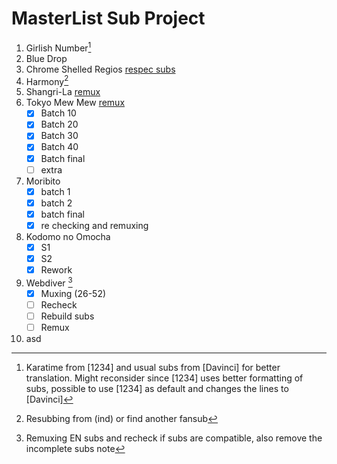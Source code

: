 # MasterList Sub Project

1. Girlish Number[^1]
2. Blue Drop
3. Chrome Shelled Regios [respec subs](https://www.nyaa.se/?page=view&tid=424417)
4. Harmony[^2]
5. Shangri-La [remux](https://www.nyaa.se/?page=view&tid=148598)
6. Tokyo Mew Mew [remux](https://www.nyaa.se/?page=view&tid=294652)
    - [x] Batch 10
    - [x] Batch 20
    - [x] Batch 30
    - [x] Batch 40
    - [x] Batch final
    - [ ] extra
7. Moribito
    - [x] batch 1
    - [x] batch 2
    - [x] batch final
    - [x] re checking and remuxing
8. Kodomo no Omocha
    - [x] S1
    - [x] S2
    - [X] Rework
9. Webdiver [^3]
    - [x] Muxing (26-52)
    - [ ] Recheck
    - [ ] Rebuild subs
    - [ ] Remux
10. asd


[^1]: Karatime from [1234] and usual subs from [Davinci] for better translation. Might reconsider since [1234] uses better formatting of subs, possible to use [1234] as default and changes the lines to [Davinci]
[^2]: Resubbing from (ind) or find another fansub
[^3]: Remuxing EN subs and recheck if subs are compatible, also remove the incomplete subs note